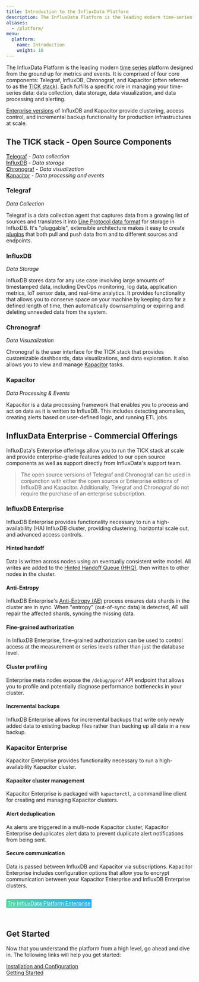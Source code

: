 ```yaml
---
title: Introduction to the InfluxData Platform
description: The InfluxData Platform is the leading modern time-series platform designed from the ground up for metrics and events.
aliases:
  - /platform/
menu:
  platform:
    name: Introduction
    weight: 10
---
```


The InfluxData Platform is the leading modern [time series](/platform/faq/#what-is-time-series-data)
platform designed from the ground up for metrics and events.
It is comprised of four core components: Telegraf, InfluxDB, Chronograf, and Kapacitor
(often referred to as the [TICK stack](#the-tick-stack-open-source-components)).
Each fulfills a specific role in managing your time-series data: data collection,
data storage, data visualization, and data processing and alerting.

[Enterprise versions](#influxdata-enterprise-commercial-offerings) of InfluxDB and Kapacitor
provide clustering, access control, and incremental backup functionality for
production infrastructures at scale.

## The TICK stack - Open Source Components

[**T**elegraf](#telegraf) - _Data collection_  
[**I**nfluxDB](#influxdb) - _Data storage_  
[**C**hronograf](#chronograf) - _Data visualization_  
[**K**apacitor](#kapacitor) - _Data processing and events_  

### Telegraf

_Data Collection_  

Telegraf is a data collection agent that captures data from a growing list of sources
and translates it into [Line Protocol data format](/influxdb/latest/write_protocols/line_protocol_reference/)
for storage in InfluxDB. It's "pluggable", extensible architecture makes it easy to
create [plugins](/telegraf/latest/plugins/) that both pull and push data from and
to different sources and endpoints.

### InfluxDB

_Data Storage_

InfluxDB stores data for any use case involving large amounts of timestamped data, including
DevOps monitoring, log data, application metrics, IoT sensor data, and real-time analytics.
It provides functionality that allows you to conserve space on your machine by keeping
data for a defined length of time, then automatically downsampling or expiring and deleting
unneeded data from the system.

### Chronograf

_Data Visuzalization_

Chronograf is the user interface for the TICK stack that provides customizable dashboards,
data visualizations, and data exploration. It also allows you to view and manage
[Kapacitor](#kapacitor) tasks.

### Kapacitor

_Data Processing & Events_

Kapacitor is a data processing framework that enables you to process and act on data
as it is written to InfluxDB. This includes detecting anomalies, creating alerts
based on user-defined logic, and running ETL jobs.

## InfluxData Enterprise - Commercial Offerings
InfluxData's Enterprise offerings allow you to run the TICK stack at scale and provide
enterprise-grade features added to our open source components as well as support directly from InfluxData's support team.

> The open source versions of Telegraf and Chronograf can be used in conjunction with either the open source or Enterprise
> editions of InfluxDB and Kapacitor. Additionally, Telegraf and Chronograf do not require the purchase of an enterprise
> subscription.

### InfluxDB Enterprise
InfluxDB Enterprise provides functionality necessary to run a high-availability (HA) InfluxDB cluster, providing clustering, horizontal scale out, and advanced access controls.

#### Hinted handoff
Data is written across nodes using an eventually consistent write model.
All writes are added to the [Hinted Handoff Queue (HHQ)](/enterprise_influxdb/latest/concepts/clustering/#hinted-handoff),
then written to other nodes in the cluster.

#### Anti-Entropy
InfluxDB Enterprise's
[Anti-Entropy (AE)](/enterprise_influxdb/latest/administration/anti-entropy/)
process ensures data shards in the cluster are in sync. When "entropy" (out-of-sync
data) is detected, AE will repair the affected shards, syncing the missing data.

#### Fine-grained authorization
In InfluxDB Enterprise, fine-grained authorization can be used to control access
at the measurement or series levels rather than just the database level.

#### Cluster profiling
Enterprise meta nodes expose the `/debug/pprof` API endpoint that allows you to
profile and potentially diagnose performance bottlenecks in your cluster.

#### Incremental backups
InfluxDB Enterprise allows for incremental backups that write only newly added
data to existing backup files rather than backing up all data in a new backup.

### Kapacitor Enterprise
Kapacitor Enterprise provides functionality necessary to run a high-availability
Kapacitor cluster.

#### Kapacitor cluster management
Kapacitor Enterprise is packaged with `kapactorctl`, a command line client for creating
and managing Kapacitor clusters.

#### Alert deduplication
As alerts are triggered in a multi-node Kapacitor cluster, Kapacitor Enterprise
deduplicates alert data to prevent duplicate alert notifications from being sent.

#### Secure communication
Data is passed between InfluxDB and Kapacitor via subscriptions.
Kapacitor Enterprise includes configuration options that allow you to encrypt
communication between your Kapacitor Enterprise and InfluxDB Enterprise clusters.

<div style="display:inline-block;padding:.25em;margin:1em 0 2em; color:#fff;background:#4ed8a0;background:linear-gradient(to right,#4ed8a0 0,#22adf6 100%);border-radius:3px;">
  <a href="https://portal.influxdata.com/" target="\_blank" class="sidebar--support-ad--cta" style="color:#fff;text-align:center;">
    Try InfluxData Platform Enterprise
  </a>
</div>

## Get Started
Now that you understand the platform from a high level, go ahead and dive in.
The following links will help you get started:

[Installation and Configuration](/platform/installation)  
[Getting Started](/platform/introduction/getting-started)  

